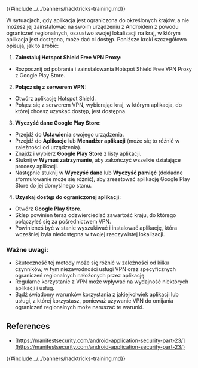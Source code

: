 {{#include ../../banners/hacktricks-training.md}}

W sytuacjach, gdy aplikacja jest ograniczona do określonych krajów, a nie możesz jej zainstalować na swoim urządzeniu z Androidem z powodu ograniczeń regionalnych, oszustwo swojej lokalizacji na kraj, w którym aplikacja jest dostępna, może dać ci dostęp. Poniższe kroki szczegółowo opisują, jak to zrobić:

1. **Zainstaluj Hotspot Shield Free VPN Proxy:**

- Rozpocznij od pobrania i zainstalowania Hotspot Shield Free VPN Proxy z Google Play Store.

2. **Połącz się z serwerem VPN:**

- Otwórz aplikację Hotspot Shield.
- Połącz się z serwerem VPN, wybierając kraj, w którym aplikacja, do której chcesz uzyskać dostęp, jest dostępna.

3. **Wyczyść dane Google Play Store:**

- Przejdź do **Ustawienia** swojego urządzenia.
- Przejdź do **Aplikacje** lub **Menadżer aplikacji** (może się to różnić w zależności od urządzenia).
- Znajdź i wybierz **Google Play Store** z listy aplikacji.
- Stuknij w **Wymuś zatrzymanie**, aby zakończyć wszelkie działające procesy aplikacji.
- Następnie stuknij w **Wyczyść dane** lub **Wyczyść pamięć** (dokładne sformułowanie może się różnić), aby zresetować aplikację Google Play Store do jej domyślnego stanu.

4. **Uzyskaj dostęp do ograniczonej aplikacji:**
- Otwórz **Google Play Store**.
- Sklep powinien teraz odzwierciedlać zawartość kraju, do którego połączyłeś się za pośrednictwem VPN.
- Powinieneś być w stanie wyszukiwać i instalować aplikację, która wcześniej była niedostępna w twojej rzeczywistej lokalizacji.

### Ważne uwagi:

- Skuteczność tej metody może się różnić w zależności od kilku czynników, w tym niezawodności usługi VPN oraz specyficznych ograniczeń regionalnych nałożonych przez aplikację.
- Regularne korzystanie z VPN może wpływać na wydajność niektórych aplikacji i usług.
- Bądź świadomy warunków korzystania z jakiejkolwiek aplikacji lub usługi, z której korzystasz, ponieważ używanie VPN do omijania ograniczeń regionalnych może naruszać te warunki.

## References

- [https://manifestsecurity.com/android-application-security-part-23/](https://manifestsecurity.com/android-application-security-part-23/)

{{#include ../../banners/hacktricks-training.md}}
